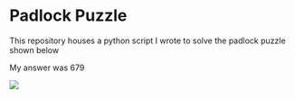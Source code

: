 # Padlock Puzzle

This repository houses a python script I wrote to solve the padlock puzzle shown below

My answer was 679

![](https://media.cheggcdn.com/media/0c6/0c6f9b67-d8f1-4d81-afa5-99c56c9f07fc/phpPqV5FR.png)
